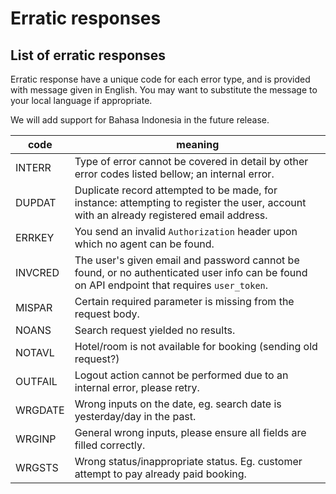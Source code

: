 # Erratic responses

## List of erratic responses

Erratic response have a unique code for each error type, and is provided with
message given in English. You may want to substitute the message
to your local language if appropriate.

We will add support for Bahasa Indonesia in the future release.

code | meaning
---- | -------
INTERR | Type of error cannot be covered in detail by other error codes listed bellow; an internal error.
DUPDAT | Duplicate record attempted to be made, for instance: attempting to register the user, account with an already registered email address.
ERRKEY | You send an invalid `Authorization` header upon which no agent can be found.
INVCRED | The user's given email and password cannot be found, or no authenticated user info can be found on API endpoint that requires `user_token`.
MISPAR | Certain required parameter is missing from the request body.
NOANS | Search request yielded no results.
NOTAVL | Hotel/room is not available for booking (sending old request?)
OUTFAIL | Logout action cannot be performed due to an internal error, please retry.
WRGDATE | Wrong inputs on the date, eg. search date is yesterday/day in the past.
WRGINP | General wrong inputs, please ensure all fields are filled correctly.
WRGSTS | Wrong status/inappropriate status. Eg. customer attempt to pay already paid booking.
